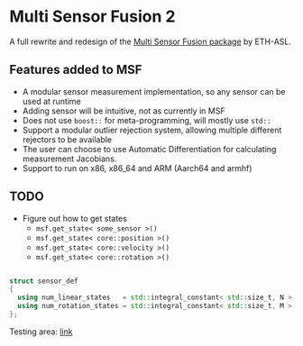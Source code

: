 # Multi Sensor Fusion 2

A full rewrite and redesign of the [Multi Sensor Fusion package](https://github.com/ethz-asl/ethzasl_msf) by ETH-ASL.

## Features added to MSF

* A modular sensor measurement implementation, so any sensor can be used at runtime
* Adding sensor will be intuitive, not as currently in MSF
* Does not use `boost::` for meta-programming, will mostly use `std::`
* Support a modular outlier rejection system, allowing multiple different rejectors to be available
* The user can choose to use Automatic Differentiation for calculating measurement Jacobians.
* Support to run on x86, x86_64 and ARM (Aarch64 and armhf)

## TODO

* Figure out how to get states
  * `msf.get_state< some_sensor >()`
  * `msf.get_state< core::position >()`
  * `msf.get_state< core::velocity >()`
  * `msf.get_state< core::rotation >()`

```c++

struct sensor_def
{
  using num_linear_states   = std::integral_constant< std::size_t, N >;
  using num_rotation_states = std::integral_constant< std::size_t, M >;
};

```

Testing area: [link](https://godbolt.org/g/NMSvbZ)
